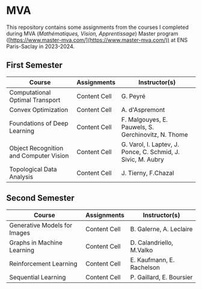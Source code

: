 # MVA

This repository contains some assignments from the courses I completed during MVA (*Mathématiques, Vision, Apprentissage*) Master program ([https://www.master-mva.com/](https://www.master-mva.com/)) at ENS Paris-Saclay in 2023-2024.

## First Semester

| Course  | Assignments | Instructor(s) |
| ------------- | ------------- | ------------- |
| Computational Optimal Transport  | Content Cell  | G. Peyré |
| Convex Optimization  | Content Cell  | A. d'Aspremont |
| Foundations of Deep Learning | Content Cell  | F. Malgouyes, E. Pauwels, S. Gerchinovitz, N. Thome |
| Object Recognition and Computer Vision  | Content Cell  | G. Varol, I. Laptev, J. Ponce, C. Schmid, J. Sivic, M. Aubry |
| Topological Data Analysis | Content Cell  | J. Tierny, F.Chazal |

## Second Semester

| Course  | Assignments | Instructor(s) |
| ------------- | ------------- | ------------- |
| Generative Models for Images  | Content Cell  | B. Galerne, A. Leclaire |
| Graphs in Machine Learning  | Content Cell  | D. Calandriello, M.Valko |
| Reinforcement Learning  | Content Cell  | E. Kaufmann, E. Rachelson |
| Sequential Learning | Content Cell  | P. Gaillard, E. Boursier |
